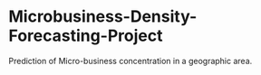 # Microbusiness-Density-Forecasting-Project
Prediction of Micro-business concentration in a geographic area.
